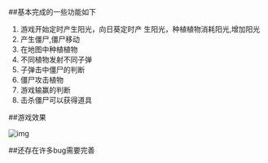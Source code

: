 ##基本完成的一些功能如下

1. 游戏开始定时产生阳光，向日葵定时产	生阳光，种植植物消耗阳光,增加阳光	
2. 产生僵尸,僵尸移动
3. 在地图中种植植物
4. 不同植物发射不同子弹
5. 子弹击中僵尸的判断
6. 僵尸攻击植物
7. 游戏输赢的判断
8. 击杀僵尸可以获得道具



##游戏效果

![img](https://github.com/whyza/PlantsVsZombie/blob/master/GIF2.gif?raw=true) 

##还存在许多bug需要完善
